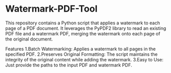 # Watermark-PDF-Tool
This repository contains a Python script that applies a watermark to each page of a PDF document. It leverages the PyPDF2 library to read an existing PDF file and a watermark PDF, merging the watermark onto each page of the original document.

Features
1.Batch Watermarking: Applies a watermark to all pages in the specified PDF.
2.Preserves Original Formatting: The script maintains the integrity of the original content while adding the watermark.
3.Easy to Use: Just provide the paths to the input PDF and watermark PDF.
